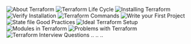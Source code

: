 ![About Terraform](images/terraform_1.png)
![Terraform Life Cycle](images/terraform_2.png)
![Installing Terraform](images/terraform_3.png)
![Verify Installation](images/terraform_4.png)
![Terraform Commands](images/terraform_5.png)
![Write your First Project](images/terraform_6.png)
![State file Good Practices](images/terraform_7.png)
![Ideal Terraform Setup](images/terraform_8.png)
![Modules in Terraform](images/terraform_9.png)
![Problems with Terraform](images/terraform_10.png)
![Terraform Interview Questions](images/terraform_11.png)
..
..
..
